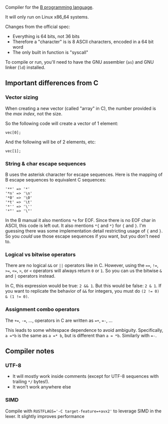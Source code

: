 Compiler for the [B programming language](https://www.bell-labs.com/usr/dmr/www/bintro.html).

It will only run on Linux x86_64 systems.

Changes from the official spec:
- Everything is 64 bits, not 36 bits
- Therefore a "character" is is 8 ASCII characters, encoded in a 64 bit word
- The only built in function is "syscall"


To compile or run, you'll need to have the GNU assembler (`as`) and GNU linker (`ld`) installed.

## Important differences from C
### Vector sizing
When creating a new vector (called "array" in C), the number provided is the _max index_, not the size.

So the following code will create a vector of 1 element:

```
vec[0];
```

And the following will be of 2 elements, etc:

```
vec[1];
```
### String & char escape sequences
B uses the asterisk character for escape sequences. Here is the mapping of B escape sequences to equivalent C sequences:
```
'**' => '*'
'*n' => '\n'
'*0' => '\0'
'*t' => '\t'
'*'' => '\''
'*"' => '\"'
```

In the B manual it also mentions `*e` for EOF. Since there is no EOF char in ASCII, this code is left out. It also mentions `*{` and `*}` for `{` and `}`. I'm guessing there was some implementation detail restricting usage of `{` and `}`. So you _could_ use those escape sequences if you want, but you don't need to.
### Logical vs bitwise operators
There are no logical `&&` or `||` operators like in C. However, using the `==`, `!=`, `>=`, `<=`, `>`, or `<` operators will always return `0` or `1`. So you can us the bitwise `&` and `|` operators instead.

In C, this expression would be true: `2 && 1`. But this would be false: `2 & 1`. If you want to replicate the behavior of `&&` for integers, you must do `(2 != 0) & (1 != 0)`.
### Assignment combo operators
The `+=`, `-=`, ..., operators in C are written as `=+`, `=-`, ...

This leads to some whitespace dependence to avoid ambiguity. Specifically, `a =*b` is the same as `a =* b`, but is different than `a = *b`. Similarly with `=-`.

## Compiler notes
### UTF-8
- It will mostly work inside comments (except for UTF-8 sequences with trailing `*/` bytes!).
- It won't work anywhere else

### SIMD
Compile with `RUSTFLAGS='-C target-feature=+avx2'` to leverage SIMD in the lexer. It slightly improves performance
